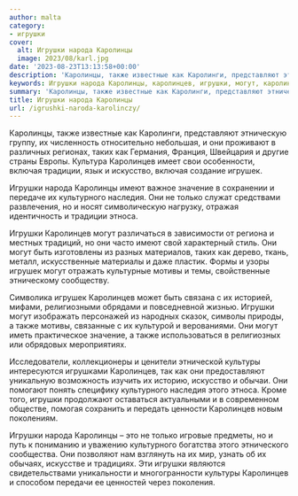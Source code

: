 ```yaml
---
author: malta
category:
- игрушки
cover:
  alt: Игрушки народа Каролинцы
  image: 2023/08/karl.jpg
date: '2023-08-23T13:13:58+00:00'
description: 'Каролинцы, также известные как Каролинги, представляют этническую группу, их численность относительно небольшая, и они проживают в различных регионах,...'
keywords: Игрушки народа Каролинцы, каролинцев, игрушки, могут, каролинцы, также, игрушек, культурного, таких, включая, традиции, искусство, народа, имеют, значение, наследия
summary: 'Каролинцы, также известные как Каролинги, представляют этническую группу, их численность относительно небольшая, и они проживают в различных регионах,...'
title: Игрушки народа Каролинцы
url: /igrushki-naroda-karolinczy/
---
```


Каролинцы, также известные как Каролинги, представляют этническую группу, их численность относительно небольшая, и они проживают в различных регионах, таких как Германия, Франция, Швейцария и другие страны Европы. Культура Каролинцев имеет свои особенности, включая традиции, язык и искусство, включая создание игрушек.

Игрушки народа Каролинцы имеют важное значение в сохранении и передаче их культурного наследия. Они не только служат средствами развлечения, но и носят символическую нагрузку, отражая идентичность и традиции этноса.

Игрушки Каролинцев могут различаться в зависимости от региона и местных традиций, но они часто имеют свой характерный стиль. Они могут быть изготовлены из разных материалов, таких как дерево, ткань, металл, искусственные материалы и даже пластик. Формы и узоры игрушек могут отражать культурные мотивы и темы, свойственные этническому сообществу.

Символика игрушек Каролинцев может быть связана с их историей, мифами, религиозными обрядами и повседневной жизнью. Игрушки могут изображать персонажей из народных сказок, символы природы, а также мотивы, связанные с их культурой и верованиями. Они могут иметь практическое значение, а также использоваться в религиозных или обрядовых мероприятиях.

Исследователи, коллекционеры и ценители этнической культуры интересуются игрушками Каролинцев, так как они предоставляют уникальную возможность изучить их историю, искусство и обычаи. Они помогают понять специфику культурного наследия этого этноса. Кроме того, игрушки продолжают оставаться актуальными и в современном обществе, помогая сохранить и передать ценности Каролинцев новым поколениям.

Игрушки народа Каролинцы – это не только игровые предметы, но и путь к пониманию и уважению культурного богатства этого этнического сообщества. Они позволяют нам взглянуть на их мир, узнать об их обычаях, искусстве и традициях. Эти игрушки являются свидетельствами уникальности и многогранности культуры Каролинцев и способом передачи ее ценностей через поколения.